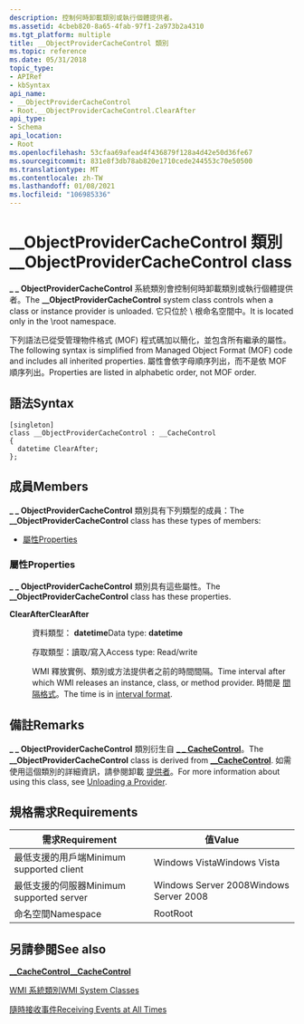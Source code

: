 ```yaml
---
description: 控制何時卸載類別或執行個體提供者。
ms.assetid: 4cbeb820-8a65-4fab-97f1-2a973b2a4310
ms.tgt_platform: multiple
title: __ObjectProviderCacheControl 類別
ms.topic: reference
ms.date: 05/31/2018
topic_type:
- APIRef
- kbSyntax
api_name:
- __ObjectProviderCacheControl
- Root.__ObjectProviderCacheControl.ClearAfter
api_type:
- Schema
api_location:
- Root
ms.openlocfilehash: 53cfaa69afead4f436879f128a4d42e50d36fe67
ms.sourcegitcommit: 831e8f3db78ab820e1710cede244553c70e50500
ms.translationtype: MT
ms.contentlocale: zh-TW
ms.lasthandoff: 01/08/2021
ms.locfileid: "106985336"
---
```

# <a name="__objectprovidercachecontrol-class"></a><span data-ttu-id="124af-103">\_\_ObjectProviderCacheControl 類別</span><span class="sxs-lookup"><span data-stu-id="124af-103">\_\_ObjectProviderCacheControl class</span></span>

<span data-ttu-id="124af-104">**\_ \_ ObjectProviderCacheControl** 系統類別會控制何時卸載類別或執行個體提供者。</span><span class="sxs-lookup"><span data-stu-id="124af-104">The **\_\_ObjectProviderCacheControl** system class controls when a class or instance provider is unloaded.</span></span> <span data-ttu-id="124af-105">它只位於 \\ 根命名空間中。</span><span class="sxs-lookup"><span data-stu-id="124af-105">It is located only in the \\root namespace.</span></span>

<span data-ttu-id="124af-106">下列語法已從受管理物件格式 (MOF) 程式碼加以簡化，並包含所有繼承的屬性。</span><span class="sxs-lookup"><span data-stu-id="124af-106">The following syntax is simplified from Managed Object Format (MOF) code and includes all inherited properties.</span></span> <span data-ttu-id="124af-107">屬性會依字母順序列出，而不是依 MOF 順序列出。</span><span class="sxs-lookup"><span data-stu-id="124af-107">Properties are listed in alphabetic order, not MOF order.</span></span>

## <a name="syntax"></a><span data-ttu-id="124af-108">語法</span><span class="sxs-lookup"><span data-stu-id="124af-108">Syntax</span></span>

``` syntax
[singleton]
class __ObjectProviderCacheControl : __CacheControl
{
  datetime ClearAfter;
};
```

## <a name="members"></a><span data-ttu-id="124af-109">成員</span><span class="sxs-lookup"><span data-stu-id="124af-109">Members</span></span>

<span data-ttu-id="124af-110">**\_ \_ ObjectProviderCacheControl** 類別具有下列類型的成員：</span><span class="sxs-lookup"><span data-stu-id="124af-110">The **\_\_ObjectProviderCacheControl** class has these types of members:</span></span>

-   [<span data-ttu-id="124af-111">屬性</span><span class="sxs-lookup"><span data-stu-id="124af-111">Properties</span></span>](#properties)

### <a name="properties"></a><span data-ttu-id="124af-112">屬性</span><span class="sxs-lookup"><span data-stu-id="124af-112">Properties</span></span>

<span data-ttu-id="124af-113">**\_ \_ ObjectProviderCacheControl** 類別具有這些屬性。</span><span class="sxs-lookup"><span data-stu-id="124af-113">The **\_\_ObjectProviderCacheControl** class has these properties.</span></span>

<dl> <dt>

<span data-ttu-id="124af-114">**ClearAfter**</span><span class="sxs-lookup"><span data-stu-id="124af-114">**ClearAfter**</span></span>
</dt> <dd> <dl> <dt>

<span data-ttu-id="124af-115">資料類型： **datetime**</span><span class="sxs-lookup"><span data-stu-id="124af-115">Data type: **datetime**</span></span>
</dt> <dt>

<span data-ttu-id="124af-116">存取類型：讀取/寫入</span><span class="sxs-lookup"><span data-stu-id="124af-116">Access type: Read/write</span></span>
</dt> </dl>

<span data-ttu-id="124af-117">WMI 釋放實例、類別或方法提供者之前的時間間隔。</span><span class="sxs-lookup"><span data-stu-id="124af-117">Time interval after which WMI releases an instance, class, or method provider.</span></span> <span data-ttu-id="124af-118">時間是 [間隔格式](interval-format.md)。</span><span class="sxs-lookup"><span data-stu-id="124af-118">The time is in [interval format](interval-format.md).</span></span>

</dd> </dl>

## <a name="remarks"></a><span data-ttu-id="124af-119">備註</span><span class="sxs-lookup"><span data-stu-id="124af-119">Remarks</span></span>

<span data-ttu-id="124af-120">**\_ \_ ObjectProviderCacheControl** 類別衍生自 [**\_ \_ CacheControl**](--cachecontrol.md)。</span><span class="sxs-lookup"><span data-stu-id="124af-120">The **\_\_ObjectProviderCacheControl** class is derived from [**\_\_CacheControl**](--cachecontrol.md).</span></span> <span data-ttu-id="124af-121">如需使用這個類別的詳細資訊，請參閱卸載 [提供者](unloading-a-provider.md)。</span><span class="sxs-lookup"><span data-stu-id="124af-121">For more information about using this class, see [Unloading a Provider](unloading-a-provider.md).</span></span>

## <a name="requirements"></a><span data-ttu-id="124af-122">規格需求</span><span class="sxs-lookup"><span data-stu-id="124af-122">Requirements</span></span>



| <span data-ttu-id="124af-123">需求</span><span class="sxs-lookup"><span data-stu-id="124af-123">Requirement</span></span> | <span data-ttu-id="124af-124">值</span><span class="sxs-lookup"><span data-stu-id="124af-124">Value</span></span> |
|-------------------------------------|--------------------------------|
| <span data-ttu-id="124af-125">最低支援的用戶端</span><span class="sxs-lookup"><span data-stu-id="124af-125">Minimum supported client</span></span><br/> | <span data-ttu-id="124af-126">Windows Vista</span><span class="sxs-lookup"><span data-stu-id="124af-126">Windows Vista</span></span><br/>       |
| <span data-ttu-id="124af-127">最低支援的伺服器</span><span class="sxs-lookup"><span data-stu-id="124af-127">Minimum supported server</span></span><br/> | <span data-ttu-id="124af-128">Windows Server 2008</span><span class="sxs-lookup"><span data-stu-id="124af-128">Windows Server 2008</span></span><br/> |
| <span data-ttu-id="124af-129">命名空間</span><span class="sxs-lookup"><span data-stu-id="124af-129">Namespace</span></span><br/>                | <span data-ttu-id="124af-130">Root</span><span class="sxs-lookup"><span data-stu-id="124af-130">Root</span></span><br/>                |



## <a name="see-also"></a><span data-ttu-id="124af-131">另請參閱</span><span class="sxs-lookup"><span data-stu-id="124af-131">See also</span></span>

<dl> <dt>

[<span data-ttu-id="124af-132">**\_\_CacheControl**</span><span class="sxs-lookup"><span data-stu-id="124af-132">**\_\_CacheControl**</span></span>](/windows/desktop/WmiSdk/--cachecontrol)
</dt> <dt>

[<span data-ttu-id="124af-133">WMI 系統類別</span><span class="sxs-lookup"><span data-stu-id="124af-133">WMI System Classes</span></span>](wmi-system-classes.md)
</dt> <dt>

[<span data-ttu-id="124af-134">隨時接收事件</span><span class="sxs-lookup"><span data-stu-id="124af-134">Receiving Events at All Times</span></span>](receiving-events-at-all-times.md)
</dt> </dl>

 

